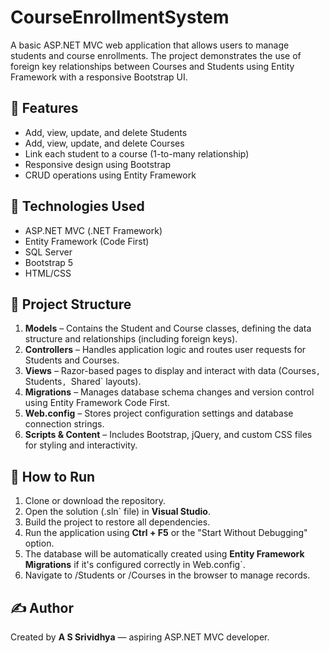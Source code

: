 # CourseEnrollmentSystem

A basic ASP.NET MVC web application that allows users to manage students and course enrollments. The project demonstrates the use of foreign key relationships between Courses and Students using Entity Framework with a responsive Bootstrap UI.

## 🔧 Features

- Add, view, update, and delete Students  
- Add, view, update, and delete Courses  
- Link each student to a course (1-to-many relationship)  
- Responsive design using Bootstrap  
- CRUD operations using Entity Framework  

## 🧱 Technologies Used

- ASP.NET MVC (.NET Framework)  
- Entity Framework (Code First)  
- SQL Server  
- Bootstrap 5  
- HTML/CSS  

## 📁 Project Structure

1. **Models** – Contains the Student and Course classes, defining the data structure and relationships (including foreign keys).  
2. **Controllers** – Handles application logic and routes user requests for Students and Courses.  
3. **Views** – Razor-based pages to display and interact with data (Courses`, `Students`, `Shared` layouts).  
4. **Migrations** – Manages database schema changes and version control using Entity Framework Code First.  
5. **Web.config** – Stores project configuration settings and database connection strings.  
6. **Scripts & Content** – Includes Bootstrap, jQuery, and custom CSS files for styling and interactivity.  

## 🚀 How to Run

1. Clone or download the repository.  
2. Open the solution (.sln` file) in **Visual Studio**.  
3. Build the project to restore all dependencies.  
4. Run the application using **Ctrl + F5** or the "Start Without Debugging" option.  
5. The database will be automatically created using **Entity Framework Migrations** if it's configured correctly in Web.config`.  
6. Navigate to /Students or /Courses in the browser to manage records.  

## ✍️ Author

Created by **A S Srividhya** — aspiring ASP.NET MVC developer.



